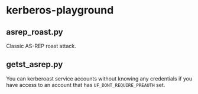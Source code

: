 # kerberos-playground

## asrep_roast.py

Classic AS-REP roast attack.

## getst_asrep.py

You can kerberoast service accounts without knowing any credentials if you have access to an account that has `UF_DONT_REQUIRE_PREAUTH` set.
